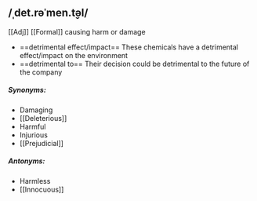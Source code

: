 ## /ˌdet.rəˈmen.t̬əl/   
[[Adj]] [[Formal]]
causing harm or damage

- ==detrimental effect/impact==
These chemicals have a detrimental effect/impact on the environment
- ==detrimental to==
Their decision could be detrimental to the future of the company

##### Synonyms:
- Damaging
- [[Deleterious]]
- Harmful
- Injurious
- [[Prejudicial]]

##### Antonyms:
- Harmless
- [[Innocuous]]